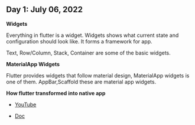 ## Day 1: July 06, 2022

**Widgets**

Everything in flutter is a widget. Widgets shows what current state and configuration should look like. It forms a framework for app.

Text, Row/Column, Stack, Container are some of the basic widgets.

**MaterialApp Widgets**

Flutter provides widgets that follow material design, MaterialApp widgets is one of them. AppBar,Scaffold these are material app widgets.

**How flutter transformed into native app**


- [YouTube](https://www.youtube.com/watch?v=W1pNjxmNHNQ&ab_channel=GoogleDevelopers)

- [Doc](https://docs.flutter.dev/development/ui/widgets-intro)
